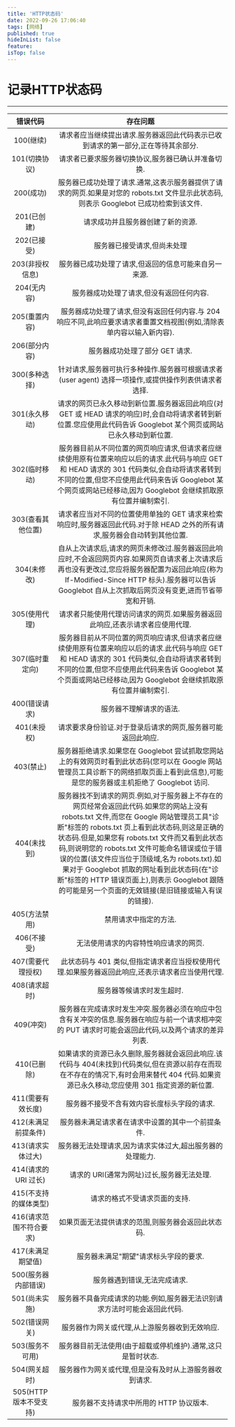 ```yaml
---
title: 'HTTP状态码'
date: 2022-09-26 17:06:40
tags: [网络]
published: true
hideInList: false
feature: 
isTop: false
---
```

# 记录HTTP状态码

----

错误代码|存在问题
:---:|:---:
100(继续)|请求者应当继续提出请求.服务器返回此代码表示已收到请求的第一部分,正在等待其余部分.
101(切换协议)|请求者已要求服务器切换协议,服务器已确认并准备切换.
200(成功)|服务器已成功处理了请求.通常,这表示服务器提供了请求的网页.如果是对您的 robots.txt 文件显示此状态码,则表示 Googlebot 已成功检索到该文件.
201(已创建)|请求成功并且服务器创建了新的资源.
202(已接受)|服务器已接受请求,但尚未处理
203(非授权信息)|服务器已成功处理了请求,但返回的信息可能来自另一来源.
204(无内容)|服务器成功处理了请求,但没有返回任何内容.
205(重置内容)|服务器成功处理了请求,但没有返回任何内容.与 204 响应不同,此响应要求请求者重置文档视图(例如,清除表单内容以输入新内容).
206(部分内容)|服务器成功处理了部分 GET 请求.
300(多种选择)|针对请求,服务器可执行多种操作.服务器可根据请求者 (user agent) 选择一项操作,或提供操作列表供请求者选择.
301(永久移动)|请求的网页已永久移动到新位置.服务器返回此响应(对 GET 或 HEAD 请求的响应)时,会自动将请求者转到新位置.您应使用此代码告诉 Googlebot 某个网页或网站已永久移动到新位置.
302(临时移动)|服务器目前从不同位置的网页响应请求,但请求者应继续使用原有位置来响应以后的请求.此代码与响应 GET 和 HEAD 请求的 301 代码类似,会自动将请求者转到不同的位置,但您不应使用此代码来告诉 Googlebot 某个网页或网站已经移动,因为 Googlebot 会继续抓取原有位置并编制索引.
303(查看其他位置)|请求者应当对不同的位置使用单独的 GET 请求来检索响应时,服务器返回此代码.对于除 HEAD 之外的所有请求,服务器会自动转到其他位置.
304(未修改)|自从上次请求后,请求的网页未修改过.服务器返回此响应时,不会返回网页内容.如果网页自请求者上次请求后再也没有更改过,您应将服务器配置为返回此响应(称为 If-Modified-Since HTTP 标头).服务器可以告诉 Googlebot 自从上次抓取后网页没有变更,进而节省带宽和开销.
305(使用代理)|请求者只能使用代理访问请求的网页.如果服务器返回此响应,还表示请求者应使用代理.
307(临时重定向)|服务器目前从不同位置的网页响应请求,但请求者应继续使用原有位置来响应以后的请求.此代码与响应 GET 和 HEAD 请求的 301 代码类似,会自动将请求者转到不同的位置,但您不应使用此代码来告诉 Googlebot 某个页面或网站已经移动,因为 Googlebot 会继续抓取原有位置并编制索引.
400(错误请求)|服务器不理解请求的语法.
401(未授权)|请求要求身份验证.对于登录后请求的网页,服务器可能返回此响应.
403(禁止)|服务器拒绝请求.如果您在 Googlebot 尝试抓取您网站上的有效网页时看到此状态码(您可以在 Google 网站管理员工具诊断下的网络抓取页面上看到此信息),可能是您的服务器或主机拒绝了 Googlebot 访问.
404(未找到)|服务器找不到请求的网页.例如,对于服务器上不存在的网页经常会返回此代码.如果您的网站上没有 robots.txt 文件,而您在 Google 网站管理员工具"诊断"标签的 robots.txt 页上看到此状态码,则这是正确的状态码.但是,如果您有 robots.txt 文件而又看到此状态码,则说明您的 robots.txt 文件可能命名错误或位于错误的位置(该文件应当位于顶级域,名为 robots.txt).如果对于 Googlebot 抓取的网址看到此状态码(在"诊断"标签的 HTTP 错误页面上),则表示 Googlebot 跟随的可能是另一个页面的无效链接(是旧链接或输入有误的链接).|
405(方法禁用)|禁用请求中指定的方法.
406(不接受)|无法使用请求的内容特性响应请求的网页.
407(需要代理授权)|此状态码与 401 类似,但指定请求者应当授权使用代理.如果服务器返回此响应,还表示请求者应当使用代理.
408(请求超时)|服务器等候请求时发生超时.
409(冲突)|服务器在完成请求时发生冲突.服务器必须在响应中包含有关冲突的信息.服务器在响应与前一个请求相冲突的 PUT 请求时可能会返回此代码,以及两个请求的差异列表.
410(已删除)|如果请求的资源已永久删除,服务器就会返回此响应.该代码与 404(未找到)代码类似,但在资源以前存在而现在不存在的情况下,有时会用来替代 404 代码.如果资源已永久移动,您应使用 301 指定资源的新位置.
411(需要有效长度)|服务器不接受不含有效内容长度标头字段的请求.
412(未满足前提条件)|服务器未满足请求者在请求中设置的其中一个前提条件.
413(请求实体过大)|服务器无法处理请求,因为请求实体过大,超出服务器的处理能力.
414(请求的 URI 过长)|请求的 URI(通常为网址)过长,服务器无法处理.
415(不支持的媒体类型)|请求的格式不受请求页面的支持.
416(请求范围不符合要求)|如果页面无法提供请求的范围,则服务器会返回此状态码.
417(未满足期望值)|服务器未满足"期望"请求标头字段的要求.
500(服务器内部错误)|服务器遇到错误,无法完成请求.
501(尚未实施)|服务器不具备完成请求的功能.例如,服务器无法识别请求方法时可能会返回此代码.
502(错误网关)|服务器作为网关或代理,从上游服务器收到无效响应.
503(服务不可用)|服务器目前无法使用(由于超载或停机维护).通常,这只是暂时状态.
504(网关超时)|服务器作为网关或代理,但是没有及时从上游服务器收到请求.
505(HTTP 版本不受支持)|服务器不支持请求中所用的 HTTP 协议版本.
